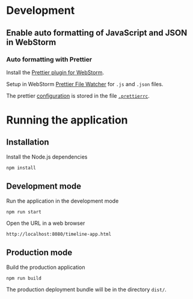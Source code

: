 Development
====================

Enable auto formatting of JavaScript and JSON in WebStorm
------------------

### Auto formatting with Prettier

Install the [Prettier plugin for WebStorm](https://plugins.jetbrains.com/plugin/10456-prettier).

Setup in WebStorm [Prettier File Watcher](https://prettier.io/docs/en/webstorm.html) for `.js` and `.json` files.

The prettier [configuration](https://prettier.io/docs/en/options.html) is stored in the file [`.prettierrc`](https://prettier.io/docs/en/configuration.html).

Running the application
====================

Installation
------------

Install the Node.js dependencies

`npm install`

Development mode
-------------

Run the application in the development mode

`npm run start`

Open the URL in a web browser

`http://localhost:8080/timeline-app.html`


Production mode
------------

Build the production application

`npm run build`

The production deployment bundle will be in the directory `dist/`.
 